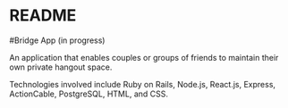 # README

#Bridge App (in progress)

An application that enables couples or groups of friends to maintain their own private hangout space.

Technologies involved include Ruby on Rails, Node.js, React.js, Express, ActionCable, PostgreSQL, HTML, and CSS.